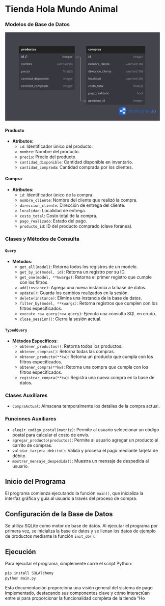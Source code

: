 # Tienda Hola Mundo Animal

### Modelos de Base de Datos

![grafica_base_de_datos](/base_de_datos.png)

#### Producto

- **Atributos**:
  - `id`: Identificador único del producto.
  - `nombre`: Nombre del producto.
  - `precio`: Precio del producto.
  - `cantidad_disponible`: Cantidad disponible en inventario.
  - `cantidad_comprada`: Cantidad comprada por los clientes.

#### Compra

- **Atributos**:
  - `id`: Identificador único de la compra.
  - `nombre_cliente`: Nombre del cliente que realizó la compra.
  - `direccion_cliente`: Dirección de entrega del cliente.
  - `localidad`: Localidad de entrega.
  - `costo_total`: Costo total de la compra.
  - `pago_realizado`: Estado del pago.
  - `producto_id`: ID del producto comprado (clave foránea).

### Clases y Métodos de Consulta

#### `Query`

- **Métodos**:
  - `get_all(model)`: Retorna todos los registros de un modelo.
  - `get_by_id(model, id)`: Retorna un registro por su ID.
  - `get_one(model, **kwargs)`: Retorna el primer registro que cumple con los filtros.
  - `add(instance)`: Agrega una nueva instancia a la base de datos.
  - `update()`: Guarda los cambios realizados en la sesión.
  - `delete(instance)`: Elimina una instancia de la base de datos.
  - `filter_by(model, **kwargs)`: Retorna registros que cumplen con los filtros especificados.
  - `execute_raw_query(raw_query)`: Ejecuta una consulta SQL en crudo.
  - `close_session()`: Cierra la sesión actual.

#### `TypedQuery`

- **Métodos Específicos**:
  - `obtener_productos()`: Retorna todos los productos.
  - `obtener_compras()`: Retorna todas las compras.
  - `obtener_producto(**kw)`: Retorna un producto que cumpla con los filtros especificados.
  - `obtener_compra(**kw)`: Retorna una compra que cumpla con los filtros especificados.
  - `registrar_compra(**kw)`: Registra una nueva compra en la base de datos.

### Clases Auxiliares

- `CompraActual`: Almacena temporalmente los detalles de la compra actual.

### Funciones Auxiliares

- `elegir_codigo_postal(matriz)`: Permite al usuario seleccionar un código postal para calcular el costo de envío.
- `agregar_producto(productos)`: Permite al usuario agregar un producto al carrito de compras.
- `validar_tarjeta_debito()`: Valida y procesa el pago mediante tarjeta de débito.
- `mostrar_mensaje_despedida()`: Muestra un mensaje de despedida al usuario.

## Inicio del Programa

El programa comienza ejecutando la función `main()`, que inicializa la interfaz gráfica y guía al usuario a través del proceso de compra.

## Configuración de la Base de Datos

Se utiliza SQLite como motor de base de datos. Al ejecutar el programa por primera vez, se inicializa la base de datos y se llenan los datos de ejemplo de productos mediante la función `init_db()`.

## Ejecución

Para ejecutar el programa, simplemente corre el script Python:

```sh
pip install SQLAlchemy
python main.py
```
Esta documentación proporciona una visión general del sistema de pago implementado, destacando sus componentes clave y cómo interactúan entre sí para proporcionar la funcionalidad completa de la tienda "Ho
